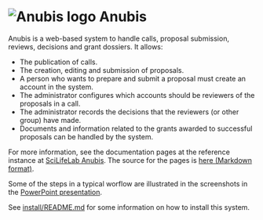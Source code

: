 # ![Anubis logo](https://github.com/pekrau/Anubis/raw/master/anubis/static/logo32.png) Anubis

Anubis is a web-based system to handle calls, proposal submission,
reviews, decisions and grant dossiers. It allows:

- The publication of calls.
- The creation, editing and submission of proposals.
- A person who wants to prepare and submit a proposal must create an
  account in the system.
- The administrator configures which accounts should be reviewers of
  the proposals in a call.
- The administrator records the decisions that the reviewers (or other group) have made.
- Documents and information related to the grants awarded to successful proposals
  can be handled by the system.

For more information, see the documentation pages at the reference instance
at [SciLifeLab Anubis](https://anubis.scilifelab.se/). The source for the pages
is [here (Markdown format)](/pekrau/Anubis/tree/master/anubis/documentation).

Some of the steps in a typical worflow are illustrated in the screenshots in the
[PowerPoint presentation](https://github.com/pekrau/Anubis/raw/master/Anubis-common-actions.pptx).

See [install/README.md](install/README.md) for some information on how to install
this system.
